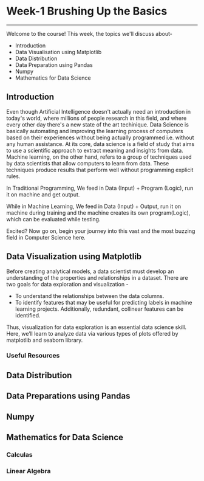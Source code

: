 # Week-1 Brushing Up the Basics
***
Welcome to the course! This week, the topics we'll discuss about-

- Introduction
- Data Visualisation using Matplotlib
- Data Distribution
- Data Preparation using Pandas
- Numpy
- Mathematics for Data Science

## Introduction

Even though Artificial Intelligence doesn't actually need an introduction in today's world, where millions of people research in this field, and where every other day there's a new state of the art techinique. Data Science is basically automating and improving the learning process of computers based on their experiences without being actually programmed i.e. without any human assistance. At its core, data science is a field of study that aims to use a scientific approach to extract meaning and insights from data. Machine learning, on the other hand, refers to a group of techniques used by data scientists that allow computers to learn from data. These techniques produce results that perform well without programming explicit rules.

In Traditional Programming, We feed in Data (Input) + Program (Logic), run it on machine and get output.

While in Machine Learning, We feed in Data (Input) + Output, run it on machine during training and the machine creates its own program(Logic), which can be evaluated while testing.

Excited? Now go on, begin your journey into this vast and the most buzzing field in Computer Science here.

## Data Visualization using Matplotlib

Before creating analytical models, a data scientist must develop an understanding of the properties and relationships in a dataset. There are two goals for data exploration and visualization -
- To understand the relationships between the data columns.
- To identify features that may be useful for predicting labels in machine learning projects. Additionally, redundant, collinear features can be identified.

Thus, visualization for data exploration is an essential data science skill. Here, we’ll learn to analyze data via various types of plots offered by matplotlib and seaborn library.

### Useful Resources

## Data Distribution

## Data Preparations using Pandas

## Numpy 

## Mathematics for Data Science

### Calculas

### Linear Algebra
